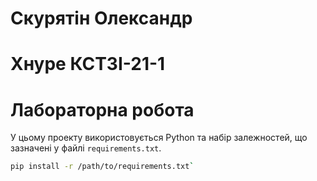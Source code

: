# Скурятін Олександр
# Хнуре КСТЗІ-21-1

# Лабораторна робота

У цьому проекту використовується Python та набір залежностей, що зазначені у файлі `requirements.txt`.

```bash
pip install -r /path/to/requirements.txt`
```
